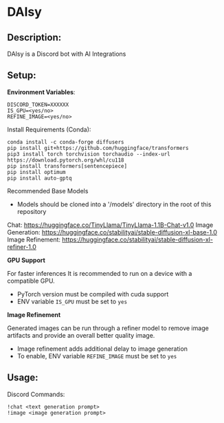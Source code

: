 # DAIsy

## Description:
DAIsy is a Discord bot with AI Integrations

## Setup:
**Environment Variables**:
```
DISCORD_TOKEN=XXXXXX
IS_GPU=<yes/no>
REFINE_IMAGE=<yes/no>
```

Install Requirements (Conda):
```commandline
conda install -c conda-forge diffusers
pip install git+https://github.com/huggingface/transformers
pip3 install torch torchvision torchaudio --index-url https://download.pytorch.org/whl/cu118
pip install transformers[sentencepiece]
pip install optimum
pip install auto-gptq
```

Recommended Base Models
- Models should be cloned into a '/models' directory in the root of this repository

Chat: https://huggingface.co/TinyLlama/TinyLlama-1.1B-Chat-v1.0
Image Generation: https://huggingface.co/stabilityai/stable-diffusion-xl-base-1.0
Image Refinement: https://huggingface.co/stabilityai/stable-diffusion-xl-refiner-1.0

**GPU Support**

For faster inferences It is recommended to run on a device with a compatible GPU.
- PyTorch version must be compiled with cuda support 
- ENV variable `IS_GPU` must be set to `yes`

**Image Refinement**

Generated images can be run through a refiner model to remove image artifacts and provide an overall better quality image.
- Image refinement adds additional delay to image generation
- To enable, ENV variable `REFINE_IMAGE` must be set to `yes`

## Usage:
Discord Commands:
```text
!chat <text generation prompt>
!image <image generation prompt>
```